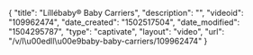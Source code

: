 {
    "title": "L&iacute;ll&eacute;baby&reg; Baby Carriers",
    "description": "",
    "videoid": "109962474",
    "date_created": "1502517504",
    "date_modified": "1504295787",
    "type": "captivate",
    "layout": "video",
    "url": "\/v\/l\u00edll\u00e9baby-baby-carriers\/109962474"
}
